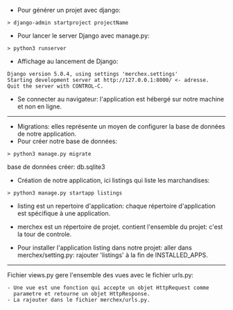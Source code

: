 - Pour générer un projet avec django:
```
> django-admin startproject projectName
```
- Pour lancer le server Django avec manage.py:
```
> python3 runserver
```
- Affichage au lancement de Django:
```
Django version 5.0.4, using settings 'merchex.settings'
Starting development server at http://127.0.0.1:8000/ <- adresse.
Quit the server with CONTROL-C.
```
- Se connecter au navigateur:
	l'application est hébergé sur notre machine et non en ligne.

----------------------------------------------------------------------------
- Migrations:
	elles représente un moyen de configurer la base de données de notre application.
- Pour créer notre base de données:
```
> python3 manage.py migrate
```
base de données créer: db.sqlite3

- Création de notre application, ici listings qui liste les marchandises:
```
> python3 manage.py startapp listings
```
- listing est un repertoire d'application:
	chaque répertoire d'application est spécifique à une application.

- merchex est un répertoire de projet.
	contient l'ensemble du projet: c'est la tour de controle.

- Pour installer l'application listing dans notre projet:
	aller dans merchex/setting.py: rajouter 'listings' à la fin de INSTALLED_APPS.

----------------------------------------------------------------------------
Fichier views.py gere l'ensemble des vues avec le fichier urls.py:

	- Une vue est une fonction qui accepte un objet HttpRequest comme 
	  parametre et retourne un objet HttpResponse.
	- La rajouter dans le fichier merchex/urls.py.
